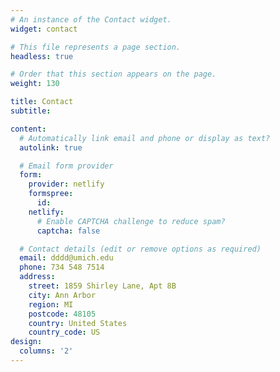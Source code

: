 ```yaml
---
# An instance of the Contact widget.
widget: contact

# This file represents a page section.
headless: true

# Order that this section appears on the page.
weight: 130

title: Contact
subtitle:

content:
  # Automatically link email and phone or display as text?
  autolink: true

  # Email form provider
  form:
    provider: netlify
    formspree:
      id:
    netlify:
      # Enable CAPTCHA challenge to reduce spam?
      captcha: false

  # Contact details (edit or remove options as required)
  email: dddd@umich.edu
  phone: 734 548 7514
  address:
    street: 1859 Shirley Lane, Apt 8B
    city: Ann Arbor
    region: MI
    postcode: 48105
    country: United States
    country_code: US
design:
  columns: '2'
---
```

